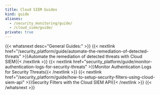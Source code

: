 ```yaml
---
title: Cloud SIEM Guides
kind: guide
aliases:
  - /security_monitoring/guide/
  - /cloud_siem/guide/
private: true
---
```


{{< whatsnext desc="General Guides:" >}}
    {{< nextlink href="/security_platform/guide/automate-the-remediation-of-detected-threats" >}}Automate the remediation of detected threats with Cloud SIEM{{< /nextlink >}}
    {{< nextlink href="security_platform/guide/monitor-authentication-logs-for-security-threats" >}}Monitor Authentication Logs for Security Threats{{< /nextlink >}}
    {{< nextlink href="/security_platform/guide/how-to-setup-security-filters-using-cloud-siem-api" >}}Security Filters with the Cloud SIEM API{{< /nextlink >}}
{{< /whatsnext >}}
